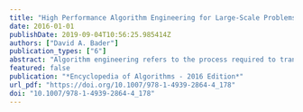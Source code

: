 ```yaml
---
title: "High Performance Algorithm Engineering for Large-Scale Problems"
date: 2016-01-01
publishDate: 2019-09-04T10:56:25.985414Z
authors: ["David A. Bader"]
publication_types: ["6"]
abstract: "Algorithm engineering refers to the process required to transform a pencil-and-paper algorithm into a robust, efficient, well tested, and easily usable implementation. Thus it encompasses a number of topics, from modeling cache behavior to the principles of good software engineering; its main focus, however, is experimentation. In that sense, it may be viewed as a recent outgrowth of Experimental Algorithmics [14], which is specifically devoted to the development of methods, tools, and practices for assessing and refining algorithms through experimentation. The ACM Journal of Experimental Algorithmics (JEA), at URL www.jea.acm.org, is devoted to this area.  High-performance algorithm engineering [2] focuses on one of the many facets of algorithm engineering: speed. The high‐performance aspect does not immediately imply parallelism; in fact, in any highly parallel task, most of the impact of high‐performance..."
featured: false
publication: "*Encyclopedia of Algorithms - 2016 Edition*"
url_pdf: "https://doi.org/10.1007/978-1-4939-2864-4_178"
doi: "10.1007/978-1-4939-2864-4_178"
---
```



